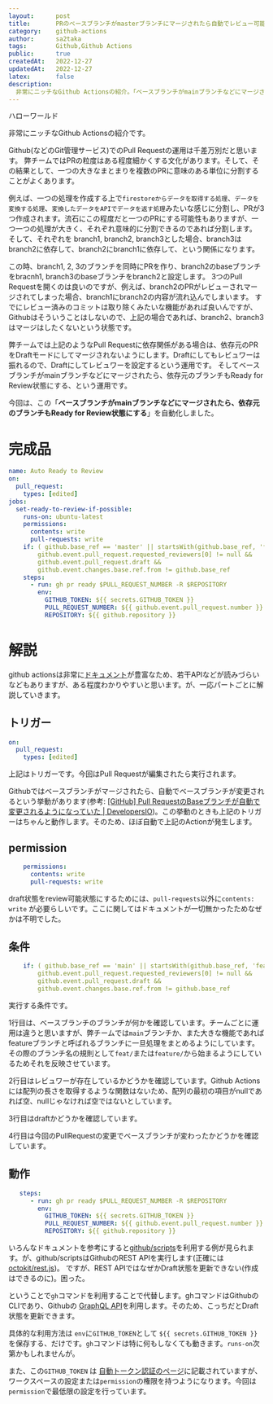 ```yaml
---
layout:      post
title:       PRのベースブランチがmasterブランチにマージされたら自動でレビュー可能状態にするGithub Actions
category:    github-actions
author:      sa2taka
tags:        Github,Github Actions
public:      true
createdAt:   2022-12-27
updatedAt:   2022-12-27
latex:       false
description:
  非常にニッチなGithub Actionsの紹介。「ベースブランチがmainブランチなどにマージされたら、依存元のブランチもReady for Review状態にする」を自動化した。  
---
```


ハローワールド

非常にニッチなGithub Actionsの紹介です。

Github(などのGit管理サービス)でのPull Requestの運用は千差万別だと思います。
弊チームではPRの粒度はある程度細かくする文化があります。そして、その結果として、一つの大きなまとまりを複数のPRに意味のある単位に分割することがよくあります。

例えば、一つの処理を作成する上で`firestoreからデータを取得する処理`、`データを変換する処理`、`変換したデータをAPIでデータを返す処理`みたいな感じに分割し、PRが3つ作成されます。流石にこの程度だと一つのPRにする可能性もありますが、一つ一つの処理が大きく、それぞれ意味的に分割できるのであれば分割します。
そして、それぞれを branch1, branch2, branch3とした場合、branch3はbranch2に依存して、branch2にbranch1に依存して、という関係になります。

この時、branch1, 2, 3のブランチを同時にPRを作り、branch2のbaseブランチをbracnh1, branch3のbaseブランチをbranch2と設定します。
3つのPull Requestを開くのは良いのですが、例えば、branch2のPRがレビューされマージされてしまった場合、branch1にbranch2の内容が流れ込んでしまいます。
すでにレビュー済みのコミットは取り除くみたいな機能があれば良いんですが、Githubはそういうことはしないので、上記の場合であれば、branch2、branch3はマージはしたくないという状態です。

弊チームでは上記のようなPull Requestに依存関係がある場合は、依存元のPRをDraftモードにしてマージされないようにします。Draftにしてもレビュワーは振れるので、Draftにしてレビュワーを設定するという運用です。
そしてベースブランチがmainブランチなどにマージされたら、依存元のブランチもReady for Review状態にする、という運用です。

今回は、この「**ベースブランチがmainブランチなどにマージされたら、依存元のブランチもReady for Review状態にする**」を自動化しました。

# 完成品

```yaml
name: Auto Ready to Review
on:
  pull_request:
    types: [edited]
jobs:
  set-ready-to-review-if-possible:
    runs-on: ubuntu-latest
    permissions: 
      contents: write
      pull-requests: write
    if: ( github.base_ref == 'master' || startsWith(github.base_ref, 'feat/') || startsWith(github.base_ref, 'feature/') ) &&
        github.event.pull_request.requested_reviewers[0] != null &&
        github.event.pull_request.draft &&
        github.event.changes.base.ref.from != github.base_ref
    steps:
      - run: gh pr ready $PULL_REQUEST_NUMBER -R $REPOSITORY
        env:
          GITHUB_TOKEN: ${{ secrets.GITHUB_TOKEN }}
          PULL_REQUEST_NUMBER: ${{ github.event.pull_request.number }}
          REPOSITORY: ${{ github.repository }}
```

# 解説

github actionsは非常に[ドキュメント](https://docs.github.com/ja/actions)が豊富なため、若干APIなどが読みづらいなどもありますが、ある程度わかりやすいと思います。が、一応パートごとに解説していきます。

## トリガー

```yaml
on:
  pull_request:
    types: [edited]
```

上記はトリガーです。今回はPull Requestが編集されたら実行されます。

Githubではベースブランチがマージされたら、自動でベースブランチが変更されるという挙動があります(参考: [[GitHub] Pull RequestのBaseブランチが自動で変更されるようになっていた | DevelopersIO](https://dev.classmethod.jp/articles/base-branch-of-pull-request-was-supposed-to-be-changed-automatically-in-github/))。この挙動のときも上記のトリガーはちゃんと動作します。そのため、ほぼ自動で上記のActionが発生します。

## permission

```yaml
    permissions: 
      contents: write
      pull-requests: write
```

draft状態をreview可能状態にするためには、`pull-requests`以外に`contents: write` が必要らしいです。ここに関してはドキュメントが一切無かったためなぜかは不明でした。

## 条件

```yaml
    if: ( github.base_ref == 'main' || startsWith(github.base_ref, 'feat/') || startsWith(github.base_ref, 'feature/') ) &&
        github.event.pull_request.requested_reviewers[0] != null &&
        github.event.pull_request.draft &&
        github.event.changes.base.ref.from != github.base_ref
```

実行する条件です。

1行目は、ベースブランチのブランチが何かを確認しています。チームごとに運用は違うと思いますが、弊チームでは`main`ブランチか、また大きな機能であればfeatureブランチと呼ばれるブランチに一旦処理をまとめるようにしています。その際のブランチ名の規則として`feat/`または`feature/`から始まるようにしているためそれを反映させています。

2行目はレビュワーが存在しているかどうかを確認しています。Github Actionsには配列の長さを取得するような関数はないため、配列の最初の項目がnullであれば空、nullじゃなければ空ではないとしています。

3行目はdraftかどうかを確認しています。

4行目は今回のPullRequestの変更でベースブランチが変わったかどうかを確認しています。

## 動作

```yaml
   steps:
      - run: gh pr ready $PULL_REQUEST_NUMBER -R $REPOSITORY
        env:
          GITHUB_TOKEN: ${{ secrets.GITHUB_TOKEN }}
          PULL_REQUEST_NUMBER: ${{ github.event.pull_request.number }}
          REPOSITORY: ${{ github.repository }}
```

いろんなドキュメントを参考にすると[github/scripts](https://github.com/actions/github-script)を利用する例が見られます。が、github/scriptsはGithubのREST APIを実行します(正確には[octokit/rest.js](https://octokit.github.io/rest.js))。
ですが、REST APIではなぜかDraft状態を更新できない(作成はできるのに)。困った。

ということで`gh`コマンドを利用することで代替します。ghコマンドはGithubのCLIであり、Githubの [GraphQL API](https://docs.github.com/ja/graphql)を利用します。そのため、こっちだとDraft状態を更新できます。

具体的な利用方法は `env`に`GITHUB_TOKEN`として `${{ secrets.GITHUB_TOKEN }}`を保存する、だけです。`gh`コマンドは特に何もしなくても動きます。`runs-on`次第かもしれませんが。

また、この`GITHUB_TOKEN` は [自動トークン認証のページ](https://docs.github.com/ja/actions/security-guides/automatic-token-authentication)に記載されていますが、ワークスペースの設定または`permission`の権限を持つようになります。今回は`permission`で最低限の設定を行っています。
